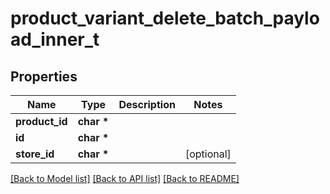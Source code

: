 # product_variant_delete_batch_payload_inner_t

## Properties
Name | Type | Description | Notes
------------ | ------------- | ------------- | -------------
**product_id** | **char \*** |  | 
**id** | **char \*** |  | 
**store_id** | **char \*** |  | [optional] 

[[Back to Model list]](../README.md#documentation-for-models) [[Back to API list]](../README.md#documentation-for-api-endpoints) [[Back to README]](../README.md)



